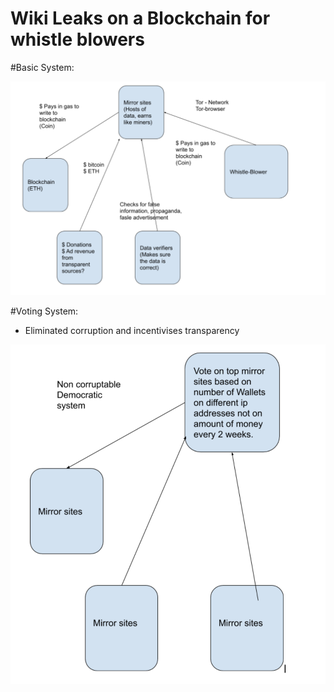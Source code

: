 # Wiki Leaks on a Blockchain for whistle blowers

#Basic System:

![Test Image 4](images/revenue-system.png)

#Voting System:
- Eliminated corruption and incentivises transparency

![Test Image 4](images/voting.png)